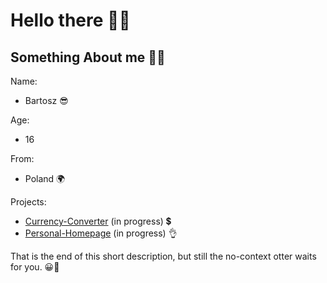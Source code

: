 # Hello there 👋😀

## Something About me 🧙‍♂️

Name:
- Bartosz 😎

Age:
- 16

From:
- Poland 🌍

Projects:
- [Currency-Converter](https://siedemus.github.io/Currency-Converter/) (in progress) 💲
- [Personal-Homepage](https://siedemus.github.io/Personal-Homepage/) (in progress) 👌

That is the end of this short description, but still the no-context otter waits for you. 😀🦦
[](https://media2.giphy.com/media/26gssIytJvy1b1THO/200w.webp?cid=ecf05e476cky2rvschu9wu9voivkf23jlmovg1hof47z44j2&rid=200w.webp&ct=g)




<!--
**Siedemus/siedemus** is a ✨ _special_ ✨ repository because its `README.md` (this file) appears on your GitHub profile.

Here are some ideas to get you started:

- 🔭 I’m currently working on ...
- 🌱 I’m currently learning ...
- 👯 I’m looking to collaborate on ...
- 🤔 I’m looking for help with ...
- 💬 Ask me about ...
- 📫 How to reach me: ...
- 😄 Pronouns: ...
- ⚡ Fun fact: ...
-->
